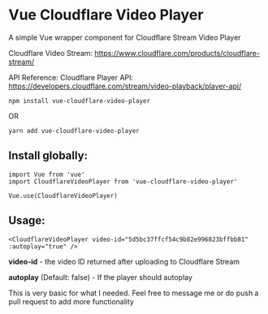 # Vue Cloudflare Video Player

A simple Vue wrapper component for Cloudflare Stream Video Player

Cloudflare Video Stream: https://www.cloudflare.com/products/cloudflare-stream/

API Reference: Cloudflare Player API: https://developers.cloudflare.com/stream/video-playback/player-api/

```
npm install vue-cloudflare-video-player
```

OR

```
yarn add vue-cloudflare-video-player
```

## Install globally:

```
import Vue from 'vue'
import CloudflareVideoPlayer from 'vue-cloudflare-video-player'

Vue.use(CloudflareVideoPlayer)
```

## Usage:

```
<CloudflareVideoPlayer video-id="5d5bc37ffcf54c9b82e996823bffbb81" :autoplay="true" />
```

**video-id** - the video ID returned after uploading to Cloudflare Stream

**autoplay** (Default: false) - If the player should autoplay

This is very basic for what I needed. Feel free to message me or do push a pull request to add more functionality
